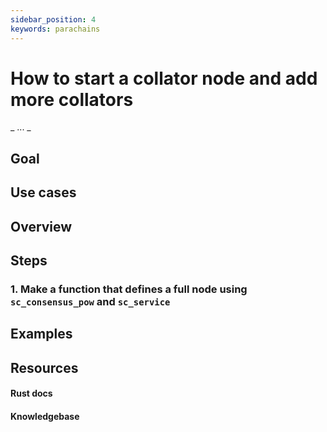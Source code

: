 ```yaml
---
sidebar_position: 4
keywords: parachains
---
```


# How to start a collator node and add more collators
_ ... _

## Goal


## Use cases

## Overview

## Steps

### 1. Make a function that defines a full node using `sc_consensus_pow` and `sc_service`


## Examples

## Resources
#### Rust docs
#### Knowledgebase 
